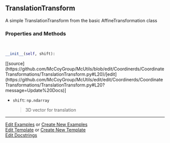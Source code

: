 ## <a id="McUtils.Coordinerds.CoordinateTransformations.TranslationTransform.TranslationTransform">TranslationTransform</a>
A simple TranslationTransform from the basic AffineTransformation class

### Properties and Methods
<a id="McUtils.Coordinerds.CoordinateTransformations.TranslationTransform.TranslationTransform.__init__" class="docs-object-method">&nbsp;</a> 
```python
__init__(self, shift): 
```
<div class="docs-source-link" markdown="1">
[[source](https://github.com/McCoyGroup/McUtils/blob/edit/Coordinerds/CoordinateTransformations/TranslationTransform.py#L20)/[edit](https://github.com/McCoyGroup/McUtils/edit/edit/Coordinerds/CoordinateTransformations/TranslationTransform.py#L20?message=Update%20Docs)]
</div>


- `shift`: `np.ndarray`
    >3D vector for translation





___

[Edit Examples](https://github.com/McCoyGroup/McUtils/edit/edit/ci/examples/McUtils/Coordinerds/CoordinateTransformations/TranslationTransform/TranslationTransform.md) or 
[Create New Examples](https://github.com/McCoyGroup/McUtils/new/edit/?filename=ci/examples/McUtils/Coordinerds/CoordinateTransformations/TranslationTransform/TranslationTransform.md) <br/>
[Edit Template](https://github.com/McCoyGroup/McUtils/edit/edit/ci/docs/McUtils/Coordinerds/CoordinateTransformations/TranslationTransform/TranslationTransform.md) or 
[Create New Template](https://github.com/McCoyGroup/McUtils/new/edit/?filename=ci/docs/templates/McUtils/Coordinerds/CoordinateTransformations/TranslationTransform/TranslationTransform.md) <br/>
[Edit Docstrings](https://github.com/McCoyGroup/McUtils/edit/edit/McUtils/Coordinerds/CoordinateTransformations/TranslationTransform.py?message=Update%20Docs)